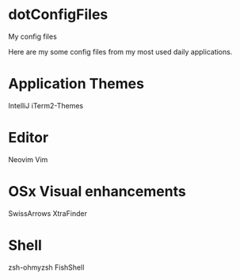 # dotConfigFiles
My config files

Here are my some config files from my most used daily applications.


# Application Themes
IntelliJ
iTerm2-Themes

# Editor
Neovim
Vim

# OSx Visual enhancements
SwissArrows
XtraFinder

# Shell
zsh-ohmyzsh
FishShell

